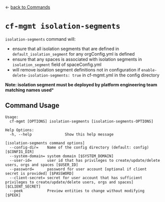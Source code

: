 &larr; [back to Commands](../README.md)

# `cf-mgmt isolation-segments`

`isolation-segments` command will:
- ensure that all isolation segments that are defined in `default_isolation_segment` for any orgConfig.yml is defined
- ensure that any spaces is associated with isolation segments in `isolation_segment` field of spaceConfig.yml
- will remove isolation segment definitions not in configuration if `enable-delete-isolation-segments: true` in cf-mgmt.yml in the config directory

**Note: isolation segment must be deployed by platform engineering team matching names used***

## Command Usage
```
Usage:
  cf-mgmt [OPTIONS] isolation-segments [isolation-segments-OPTIONS]

Help Options:
  -h, --help               Show this help message

[isolation-segments command options]
  --config-dir=    Name of the config directory (default: config) [$CONFIG_DIR]
  --system-domain= system domain [$SYSTEM_DOMAIN]
  --user-id=       user id that has privileges to create/update/delete users, orgs and spaces [$USER_ID]
  --password=      password for user account [optional if client secret is provided] [$PASSWORD]
  --client-secret= secret for user account that has sufficient privileges to create/update/delete users, orgs and spaces] [$CLIENT_SECRET]
  --peek           Preview entities to change without modifying [$PEEK]
```
